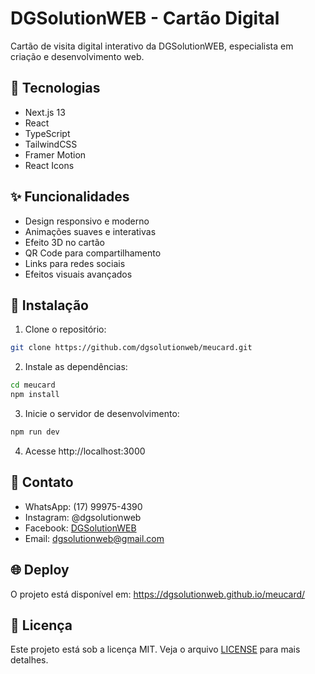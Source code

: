 # DGSolutionWEB - Cartão Digital

Cartão de visita digital interativo da DGSolutionWEB, especialista em criação e desenvolvimento web.

## 🚀 Tecnologias

- Next.js 13
- React
- TypeScript
- TailwindCSS
- Framer Motion
- React Icons

## ✨ Funcionalidades

- Design responsivo e moderno
- Animações suaves e interativas
- Efeito 3D no cartão
- QR Code para compartilhamento
- Links para redes sociais
- Efeitos visuais avançados

## 🔧 Instalação

1. Clone o repositório:
```bash
git clone https://github.com/dgsolutionweb/meucard.git
```

2. Instale as dependências:
```bash
cd meucard
npm install
```

3. Inicie o servidor de desenvolvimento:
```bash
npm run dev
```

4. Acesse http://localhost:3000

## 📱 Contato

- WhatsApp: (17) 99975-4390
- Instagram: @dgsolutionweb
- Facebook: [DGSolutionWEB](https://www.facebook.com/profile.php?id=61568347394059)
- Email: dgsolutionweb@gmail.com

## 🌐 Deploy

O projeto está disponível em: https://dgsolutionweb.github.io/meucard/

## 📄 Licença

Este projeto está sob a licença MIT. Veja o arquivo [LICENSE](LICENSE) para mais detalhes. 